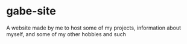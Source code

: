 # gabe-site
A website made by me to host some of my projects, information about myself, and some of my other hobbies and such
